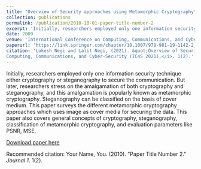 ```yaml
---
title: "Overview of Security approaches using Metamorphic Cryptography"
collection: publications
permalink: /publication/2010-10-01-paper-title-number-2
excerpt: 'Initially, researchers employed only one information security technique either cryptography or steganography to secure the communication. But later, researchers stress on the amalgamation of both cryptography and steganography, and this amalgamation is popularly known as metamorphic cryptography. Steganography can be classified on the basis of cover medium. This paper surveys the different metamorphic cryptography approaches which uses image as cover media for securing the data. This paper also covers general concepts of cryptography, steganography, classification of metamorphic cryptography, and evaluation parameters like PSNR, MSE.'
date: 2009
venue: 'International Conference on Computing, Communications, and Cyber-Security (IC4S 2021)'
paperurl: 'https://link.springer.com/chapter/10.1007/978-981-19-1142-2_66'
citation: 'Lokesh Negi and Lalit Negi, (2021). &quot;Overview of Security approaches using Metamorphic Cryptography.&quot; <i>International Conference on
Computing, Communications, and Cyber-Security (IC4S 2021),</i>. 1(2).'
---
```

Initially, researchers employed only one information security technique either cryptography or steganography to secure the communication. But later, researchers stress on the amalgamation of both cryptography and steganography, and this amalgamation is popularly known as metamorphic cryptography. Steganography can be classified on the basis of cover medium. This paper surveys the different metamorphic cryptography approaches which uses image as cover media for securing the data. This paper also covers general concepts of cryptography, steganography, classification of metamorphic cryptography, and evaluation parameters like PSNR, MSE.

[Download paper here](https://link.springer.com/chapter/10.1007/978-981-19-1142-2_66)

Recommended citation: Your Name, You. (2010). "Paper Title Number 2." <i>Journal 1</i>. 1(2).
